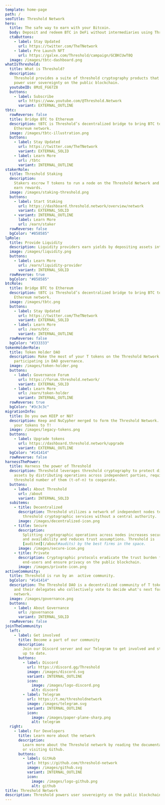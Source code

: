 ```yaml
---
template: home-page
path: /
seoTitle: Threshold Network
hero:
  title: The safe way to earn with your Bitcoin.
  body: Deposit and redeem BTC in DeFi without intermediaries using Threshold’s tBTC.
  ctaButtons:
    - label: Stay Updated
      url: https://twitter.com/TheTNetwork
    - label: Pre Launch NFT
      url: https://galxe.com/Threshold/campaign/GCBKCUwT8Q
  image: /images/tbtc-dashboard.png
whatIsThreshold:
  title: What is Threshold?
  description:
    Threshold provides a suite of threshold cryptography products that
    power user sovereignty on the public blockchain.
  youtubeID: 8MzE_FG67Z8
  buttons:
    - label: Subscribe
      url: https://www.youtube.com/@Threshold.Network
      variant: EXTERNAL_OUTLINE
tbtc:
  rowReverse: false
  title: Bridge BTC to Ethereum
  description: tBTC is Threshold’s decentralized bridge to bring BTC to the
    Ethereum network.
  image: /images/tbtc-illustration.png
  buttons:
    - label: Stay Updated
      url: https://twitter.com/TheTNetwork
      variant: EXTERNAL_SOLID
    - label: Learn More
      url: /tbtc
      variant: INTERNAL_OUTLINE
stakerRole:
  title: Threshold Staking
  description:
    Stakers escrow T tokens to run a node on the Threshold Network and
    earn rewards.
  image: /images/staking-threshold.png
  buttons:
    - label: Start Staking
      url: https://dashboard.threshold.network/overview/network
      variant: EXTERNAL_SOLID
    - variant: INTERNAL_OUTLINE
      label: Learn More
      url: /earn/staker
  rowReverse: false
  bgColor: "#858585"
lpRole:
  title: Provide Liquidity
  description: Liquidity providers earn yields by depositing assets into liquidity pools.
  image: /images/liquidity.png
  buttons:
    - label: Learn More
      url: /earn/liquidity-provider
      variant: INTERNAL_SOLID
  rowReverse: true
  bgColor: "#858585"
btcRole:
  title: Bridge BTC to Ethereum
  description: tBTC is Threshold’s decentralized bridge to bring BTC to the
    Ethereum network.
  image: /images/tbtc.png
  buttons:
    - label: Stay Updated
      url: https://twitter.com/TheTNetwork
      variant: EXTERNAL_SOLID
    - label: Learn More
      url: /earn/btc
      variant: INTERNAL_OUTLINE
  rowReverse: false
  bgColor: "#333333"
tokenHolderRole:
  title: Token Holder DAO
  description: Make the most of your T tokens on the Threshold Network by
    participating in DAO governance.
  image: /images/token-holder.png
  buttons:
    - label: Governance Forum
      url: https://forum.threshold.network/
      variant: EXTERNAL_SOLID
    - label: Learn More
      url: /earn/token-holder
      variant: INTERNAL_OUTLINE
  rowReverse: true
  bgColor: "#3c3c3c"
migrationInfo:
  title: Do you own KEEP or NU?
  description: Keep and NuCypher merged to form the Threshold Network. Upgrade
    your tokens to T!
  image: /images/legacy-tokens.png
  buttons:
    - label: Upgrade tokens
      url: https://dashboard.threshold.network/upgrade
      variant: EXTERNAL_OUTLINE
  bgColor: "#141414"
  rowReverse: false
harnessThePower:
  title: Harness the power of Threshold
  description: Threshold leverages threshold cryptography to protect digital
    assets by distributing operations across independent parties, requiring some
    threshold number of them (t-of-n) to cooperate.
  buttons:
    - label: About Threshold
      url: /about
      variant: INTERNAL_SOLID
  subitems:
    - title: Decentralized
      description: Threshold utilizes a network of independent nodes to provide
        threshold cryptographic services without a central authority.
      image: /images/decentralized-icon.png
    - title: Secure
      description:
        Splitting cryptographic operations across nodes increases security
        and availability and reduces trust assumptions. Threshold is
        [audited](/about#audits) by the best firms in the space.
      image: /images/secure-icon.png
    - title: Private
      description: Cryptographic protocols eradicate the trust burden forced on
        end-users and ensure privacy on the public blockchain.
      image: /images/private-icon.png
activeCommunity:
  title: Threshold is run by an  active community.
  bgColor: "#141414"
  description: The Threshold DAO is a decentralized community of T token holders
    and their delegates who collectively vote to decide what's next for the
    network.
  image: /images/governance.png
  buttons:
    - label: About Governance
      url: /governance
      variant: INTERNAL_SOLID
  rowReverse: false
joinTheCommunity:
  left:
    - label: Get involved
      title: Become a part of our community
      description:
        Join our Discord server and our Telegram to get involved and stay
        up to date.
      buttons:
        - label: Discord
          url: https://discord.gg/Threshold
          image: /images/discord.svg
          variant: INTERNAL_OUTLINE
          icon:
            image: /images/logo-discord.png
            alt: discord
        - label: Telegram
          url: https://t.me/thresholdnetwork
          image: /images/telegram.svg
          variant: INTERNAL_OUTLINE
          icon:
            image: /images/paper-plane-sharp.png
            alt: telegram
  right:
    - label: For Developers
      title: Learn more about the network
      description:
        Learn more about the Threshold network by reading the documentation
        or visiting Github.
      buttons:
        - label: GitHub
          url: https://github.com/threshold-network
          image: /images/github.svg
          variant: INTERNAL_OUTLINE
          icon:
            image: /images/logo-github.png
            alt: github
title: Threshold Network
description: Threshold powers user sovereignty on the public blockchain.
---
```

